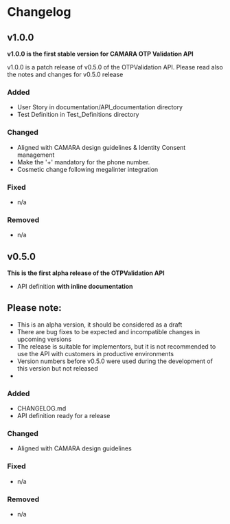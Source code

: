 # Changelog

## v1.0.0

**v1.0.0 is the first stable version for CAMARA OTP Validation API**

v1.0.0 is a patch release of v0.5.0 of the OTPValidation API. Please read also the notes and changes for v0.5.0 release

### Added

* User Story in documentation/API_documentation directory
* Test Definition in Test_Definitions directory

### Changed

* Aligned with CAMARA design guidelines & Identity Consent management
* Make the '+' mandatory for the phone number.
* Cosmetic change following megalinter integration

### Fixed

* n/a

### Removed

* n/a

## v0.5.0

**This is the first alpha release of the OTPValidation API**

- API definition **with inline documentation**

## Please note:

- This is an alpha version, it should be considered as a draft
- There are bug fixes to be expected and incompatible changes in upcoming versions 
- The release is suitable for implementors, but it is not recommended to use the API with customers in productive environments
- Version numbers before v0.5.0 were used during the development of this version but not released
- 
### Added

* CHANGELOG.md
* API definition ready for a release

### Changed

* Aligned with CAMARA design guidelines

### Fixed

* n/a

### Removed

* n/a
